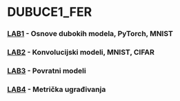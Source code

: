 # DUBUCE1_FER
### [LAB1](https://github.com/perosm/DUBUCE1_FER/blob/master/lab1/lab1.ipynb) - Osnove dubokih modela, PyTorch, MNIST
### [LAB2](https://github.com/perosm/DUBUCE1_FER/blob/master/lab2/lab2.ipynb) - Konvolucijski modeli, MNIST, CIFAR
### [LAB3](https://github.com/perosm/DUBUCE1_FER/blob/master/lab3/lab3.ipnyb) - Povratni modeli
### [LAB4](https://github.com/perosm/DUBUCE1_FER/blob/master/lab4/lab4.ipynb) - Metrička ugrađivanja
